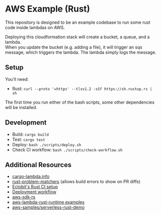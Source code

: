 # AWS Example (Rust)

This repository is designed to be an example codebase to run some rust code inside lambdas on AWS.

Deploying this cloudformation stack will create a bucket, a queue, and a lambda.  
When you update the bucket (e.g. adding a file), it will trigger an sqs message,
which triggers the lambda. The lambda simply logs the message.

## Setup

You'll need:

- Rust: `curl --proto '=https' --tlsv1.2 -sSf https://sh.rustup.rs | sh`

The first time you run either of the bash scripts, some other dependencies will be installed.

## Development

- Build: `cargo build`
- Test: `cargo test`
- Deploy: `bash ./scripts/deploy.sh`
- Check CI workflow: `bash ./scripts/check-workflow.sh`

## Additional Resources

- [cargo-lambda.info](https://www.cargo-lambda.info)
- [rust-problem-matchers](https://github.com/r7kamura/rust-problem-matchers) (allows build errors to show on PR diffs)
- [Ectobit's Rust CI setup](https://ectobit.com/blog/speed-up-github-actions-rust-pipelines/)
- [Deployment workflow](https://stackoverflow.com/questions/47008234/cloudformation-lambda-function-give-local-code)
- [aws-sdk-rs](https://aws.amazon.com/sdk-for-rust/)
- [aws-lambda-rust-runtime examples](https://github.com/awslabs/aws-lambda-rust-runtime/tree/main/examples)
- [aws-samples/serverless-rust-demo](https://github.com/aws-samples/serverless-rust-demo/)
